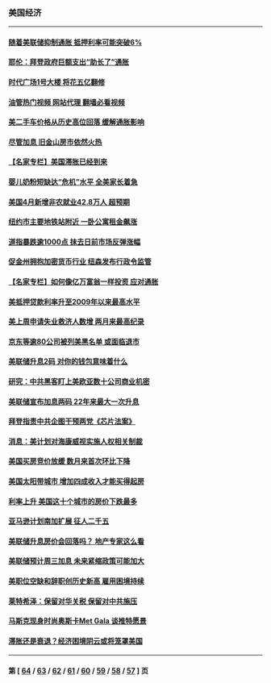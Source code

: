 ### 美国经济
---
#### [随着美联储抑制通胀 抵押利率可能突破6%](../../pages/ncid1078158/n13729303.md?05080045) 
#### [耶伦：拜登政府巨额支出“助长了”通胀](../../pages/ncid1078158/n13729086.md?05080045) 
#### [时代广场1号大楼 将花五亿翻修](../../pages/ncid1078158/n13729234.md?05080045) 
#### [油管热门视频 网站代理 翻墙必看视频](http://209.222.30.114:81/youtube.html?05080045)
#### [美二手车价格从历史高位回落 缓解通胀影响](../../pages/ncid1078158/n13729026.md?05080045) 
#### [尽管加息 旧金山房市依然火热](../../pages/ncid1078158/n13728469.md?05080045) 
#### [【名家专栏】美国滞胀已经到来](../../pages/ncid1078158/n13728602.md?05080045) 
#### [婴儿奶粉短缺达“危机”水平 全美家长着急](../../pages/ncid1078158/n13728848.md?05080045) 
#### [美国4月新增非农就业42.8万人 超预期](../../pages/ncid1078158/n13728839.md?05080045) 
#### [纽约市主要地铁站附近 一卧公寓租金飙涨](../../pages/ncid1078158/n13728366.md?05080045) 
#### [道指暴跌逾1000点 抹去日前市场反弹涨幅](../../pages/ncid1078158/n13728230.md?05080045) 
#### [促金州拥抱加密货币行业 纽森发布行政令监管](../../pages/ncid1078158/n13728217.md?05080045) 
#### [【名家专栏】如何像亿万富翁一样投资 应对通胀](../../pages/ncid1078158/n13727916.md?05080045) 
#### [美抵押贷款利率升至2009年以来最高水平](../../pages/ncid1078158/n13728188.md?05080045) 
#### [美上周申请失业救济人数增 两月来最高纪录](../../pages/ncid1078158/n13727973.md?05080045) 
#### [京东等逾80公司被列美黑名单 或面临退市](../../pages/ncid1078158/n13727449.md?05080045) 
#### [美联储升息2码 对你的钱包意味着什么](../../pages/ncid1078158/n13727177.md?05080045) 
#### [研究：中共黑客盯上美欧亚数十公司商业机密](../../pages/ncid1078158/n13727250.md?05080045) 
#### [美联储宣布加息两码 22年来最大一次升息](../../pages/ncid1078158/n13727237.md?05080045) 
#### [拜登指责中共企图干预两党《芯片法案》](../../pages/ncid1078158/n13727200.md?05080045) 
#### [消息：美计划对海康威视实施人权相关制裁](../../pages/ncid1078158/n13727090.md?05080045) 
#### [美国买房竞价放缓 数月来首次环比下降](../../pages/ncid1078158/n13726763.md?05080045) 
#### [美国太阳带城市 增加四成收入才能买得起房](../../pages/ncid1078158/n13726739.md?05080045) 
#### [利率上升 美国这十个城市的房价下跌最多](../../pages/ncid1078158/n13726672.md?05080045) 
#### [亚马逊计划南加扩展 征人二千五](../../pages/ncid1078158/n13726609.md?05080045) 
#### [美联储升息房价会回落吗？ 地产专家这么看](../../pages/ncid1078158/n13726486.md?05080045) 
#### [美联储预计周三加息 未来紧缩政策可能加大](../../pages/ncid1078158/n13726509.md?05080045) 
#### [美职位空缺和辞职创历史新高 雇用困境持续](../../pages/ncid1078158/n13726480.md?05080045) 
#### [莱特希泽：保留对华关税 保留对中共施压](../../pages/ncid1078158/n13726477.md?05080045) 
#### [马斯克现身时尚奥斯卡Met Gala 谈推特愿景](../../pages/ncid1078158/n13726328.md?05080045) 
#### [滞胀还是衰退？经济困境阴云或将笼罩美国](../../pages/ncid1078158/n13726114.md?05080045) 

---
#### 第 [ [64](./64.md?05080045) / [63](./63.md?05080045) / [62](./62.md?05080045) / [61](./61.md?05080045) / [60](./60.md?05080045) / [59](./59.md?05080045) / [58](./58.md?05080045) / [57](./57.md?05080045) ] 页
